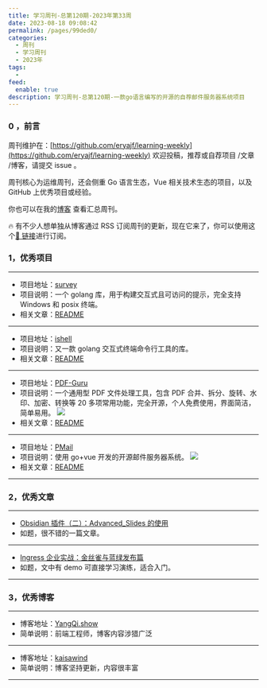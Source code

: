 ```yaml
---
title: 学习周刊-总第120期-2023年第33周
date: 2023-08-18 09:08:42
permalink: /pages/99ded0/
categories:
  - 周刊
  - 学习周刊
  - 2023年
tags:
  -
feed:
  enable: true
description: 学习周刊-总第120期-一款go语言编写的开源的自荐邮件服务器系统项目
---
```


### 0 ，前言

周刊维护在：[https://github.com/eryajf/learning-weekly](https://github.com/eryajf/learning-weekly) 欢迎投稿，推荐或自荐项目 /文章 /博客，请提交 issue 。

周刊核心为运维周刊，还会侧重 Go 语言生态，Vue 相关技术生态的项目，以及 GitHub 上优秀项目或经验。

你也可以在我的[博客](http://fsvip.gitee.io/hexo-theme-fluid//learning-weekly/) 查看汇总周刊。

🔥 有不少人想单独从博客通过 RSS 订阅周刊的更新，现在它来了，你可以使用这个[🔗 链接](http://fsvip.gitee.io/hexo-theme-fluid//learning-weekly.xml)进行订阅。

### 1，优秀项目

---

- 项目地址：[survey](https://github.com/go-survey/survey)
- 项目说明：一个 golang 库，用于构建交互式且可访问的提示，完全支持 Windows 和 posix 终端。
- 相关文章：[README](https://github.com/go-survey/survey#readme)

---

- 项目地址：[ishell](https://github.com/abiosoft/ishell)
- 项目说明：又一款 golang 交互式终端命令行工具的库。
- 相关文章：[README](https://github.com/abiosoft/ishell#readme)

---

- 项目地址：[PDF-Guru](https://github.com/kevin2li/PDF-Guru)
- 项目说明：一个通用型 PDF 文件处理工具，包含 PDF 合并、拆分、旋转、水印、加密、转换等 20 多项常用功能，完全开源，个人免费使用，界面简洁，简单易用。
  ![](https://t.eryajf.net/imgs/2023/08/1690888001359.png)
- 相关文章：[README](https://github.com/kevin2li/PDF-Guru#readme)

---

- 项目地址：[PMail](https://github.com/Jinnrry/PMail)
- 项目说明：使用 go+vue 开发的开源邮件服务器系统。
  ![](https://t.eryajf.net/imgs/2023/08/1692285749842.gif)
- 相关文章：[README](https://github.com/Jinnrry/PMail/blob/master/README_CN.md)

---

### 2，优秀文章

---

- [Obsidian 插件（二）：Advanced_Slides 的使用](https://www.cnblogs.com/liuzhongkun/p/17096534.html)
- 如题，很不错的一篇文章。

---

- [Ingress 企业实战：金丝雀与蓝绿发布篇](https://mp.weixin.qq.com/s/z6cwm4U_YAFwH2DJ0tgXqA)
- 如题，文中有 demo 可直接学习演练，适合入门。

---

### 3，优秀博客

---

- 博客地址：[YangQi.show](https://www.yangqi.show/)
- 简单说明：前端工程师，博客内容涉猎广泛

---

- 博客地址：[kaisawind](https://kaisawind.gitee.io/)
- 简单说明：博客坚持更新，内容很丰富

---
